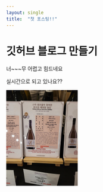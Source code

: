 ```yaml
---
layout: single
title:  "첫 포스팅!!"
---
```


# 깃허브 블로그 만들기

너~~~무 어렵고 힘드네요



실시간으로 되고 있나요??



<img src="../images/2024-08-15-first/wine.JPG" alt="wine" style="zoom: 25%;" />
